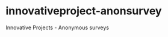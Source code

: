 innovativeproject-anonsurvey
=============================

Innovative Projects - Anonymous surveys
